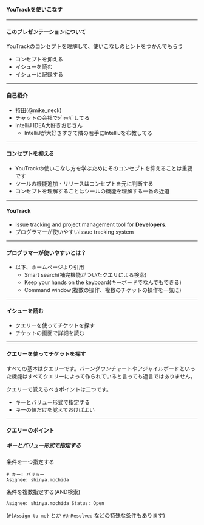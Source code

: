 #### YouTrackを使いこなす

---

#### このプレゼンテーションについて

YouTrackのコンセプトを理解して、使いこなしのヒントをつかんでもらう

* コンセプトを抑える
* イシューを読む
* イシューに記録する

---

#### 自己紹介

* 持田(@mike_neck)
* チャットの会社でｼﾞｬｯﾊﾞしてる
* IntelliJ IDEA大好きおじさん
  * IntelliJが大好きすぎて隣の若手にIntelliJを布教してる

---

#### コンセプトを抑える

* YouTrackの使いこなし方を学ぶためにそのコンセプトを抑えることは重要です
* ツールの機能追加・リリースはコンセプトを元に判断する
* コンセプトを理解することはツールの機能を理解する一番の近道

---

#### YouTrack

* Issue tracking and project management tool for **Developers**.
* プログラマーが使いやすいissue tracking system

---

#### プログラマーが使いやすいとは？

* 以下、ホームページより引用
  * Smart search(補完機能がついたクエリによる検索)
  * Keep your hands on the keyboard(キーボードでなんでもできる)
  * Command window(複数の操作、複数のチケットの操作を一気に)

---

#### イシューを読む

* クエリーを使ってチケットを探す
* チケットの画面で詳細を読む

---

#### クエリーを使ってチケットを探す

すべての基本はクエリーです。バーンダウンチャートやアジャイルボードといった機能はすべてクエリーによって作られていると言っても過言ではありません。

クエリーで覚えるべきポイントは二つです。

* キーとバリュー形式で指定する
* キーの値だけを覚えておけばよい

---

#### クエリーのポイント

##### キーとバリュー形式で指定する

条件を一つ指定する

```
# キー: バリュー
Asignee: shinya.mochida
```

条件を複数指定する(AND検索)

```
Asignee: shinya.mochida Status: Open
```

(`#{Assign to me}` とか `#UnResolved` などの特殊な条件もあります)
